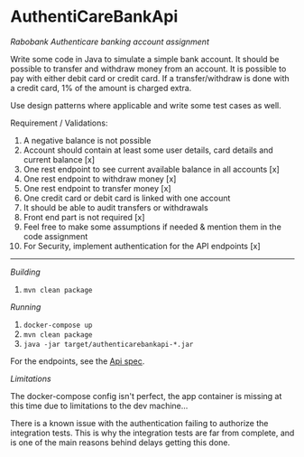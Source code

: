 # AuthentiCareBankApi


_Rabobank Authenticare banking account assignment_

Write some code in Java to simulate a simple bank account.
It should be possible to transfer and withdraw money from an account.
It is possible to pay with either debit card or credit card.
If a transfer/withdraw is done with a credit card, 1% of the amount is charged extra.

Use design patterns where applicable and write some test cases as well.

Requirement / Validations:
1. A negative balance is not possible
2. Account should contain at least some user details, card details and current balance [x]
3. One rest endpoint to see current available balance in all accounts [x]
4. One rest endpoint to withdraw money [x]
5. One rest endpoint to transfer money [x]
6. One credit card or debit card is linked with one account
7. It should be able to audit transfers or withdrawals
8. Front end part is not required [x]
9. Feel free to make some assumptions if needed & mention them in the code assignment
10. For Security, implement authentication for the API endpoints [x]


------

_Building_
1. `mvn clean package`

_Running_
1. `docker-compose up`
2. `mvn clean package`
3. `java -jar target/authenticarebankapi-*.jar`

For the endpoints, see the [Api spec](/src/main/resources/api.yml).


_Limitations_

The docker-compose config isn't perfect, the app container is missing at this time due to limitations to the dev machine...

There is a known issue with the authentication failing to authorize the integration tests.
This is why the integration tests are far from complete, and is one of the main reasons behind delays getting this done.




